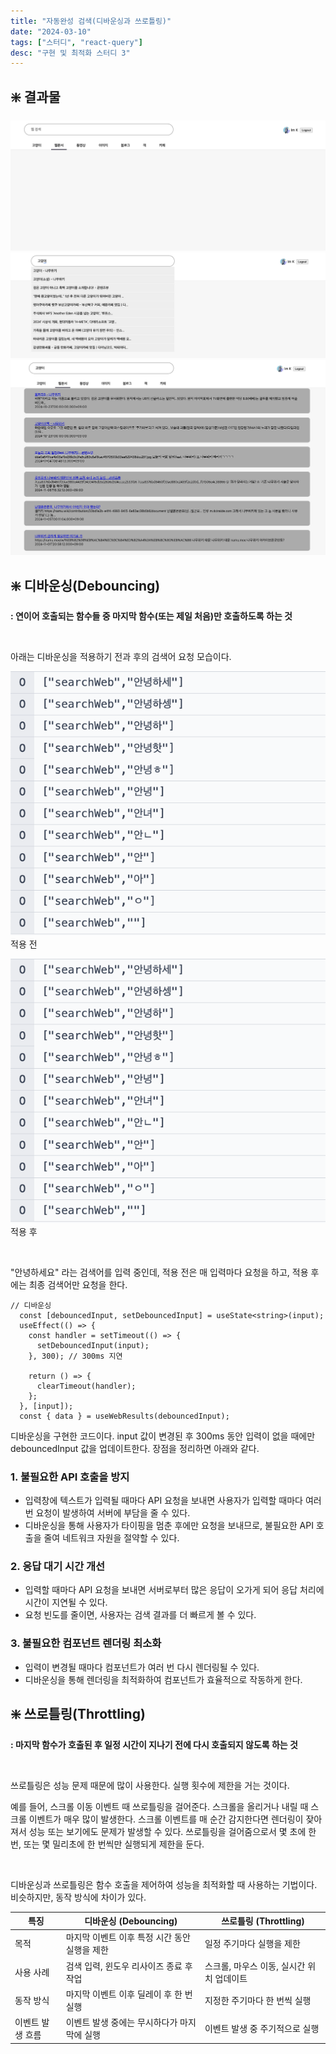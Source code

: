 ```yaml
---
title: "자동완성 검색(디바운싱과 쓰로틀링)"
date: "2024-03-10"
tags: ["스터디", "react-query"]
desc: "구현 및 최적화 스터디 3"
---
```




## ❇️ 결과물
![alt text](/images/post-3/1.png)
![alt text](/images/post-3/2.png)
![alt text](/images/post-3/3.png)

## ❇️ 디바운싱(Debouncing)

**: 연이어 호출되는 함수들 중 마지막 함수(또는 제일 처음)만 호출하도록 하는 것**

 <br />

아래는 디바운싱을 적용하기 전과 후의 검색어 요청 모습이다.

![alt text](/images/post-3/4.png)
적용 전

![alt text](/images/post-3/4.png)
적용 후
 
<br />

"안녕하세요" 라는 검색어를 입력 중인데, 적용 전은 매 입력마다 요청을 하고, 적용 후에는 최종 검색어만 요청을 한다.

```
// 디바운싱
  const [debouncedInput, setDebouncedInput] = useState<string>(input);
  useEffect(() => {
    const handler = setTimeout(() => {
      setDebouncedInput(input);
    }, 300); // 300ms 지연

    return () => {
      clearTimeout(handler);
    };
  }, [input]);
  const { data } = useWebResults(debouncedInput);
  ```
 

디바운싱을 구현한 코드이다. input 값이 변경된 후 300ms 동안 입력이 없을 때에만 debouncedInput 값을 업데이트한다.
장점을 정리하면 아래와 같다.

 

### 1. 불필요한 API 호출을 방지

- 입력창에 텍스트가 입력될 때마다 API 요청을 보내면 사용자가 입력할 때마다 여러 번 요청이 발생하여 서버에 부담을 줄 수 있다.
- 디바운싱을 통해 사용자가 타이핑을 멈춘 후에만 요청을 보내므로, 불필요한 API 호출을 줄여 네트워크 자원을 절약할 수 있다.

### 2. 응답 대기 시간 개선

- 입력할 때마다 API 요청을 보내면 서버로부터 많은 응답이 오가게 되어 응답 처리에 시간이 지연될 수 있다.
- 요청 빈도를 줄이면, 사용자는 검색 결과를 더 빠르게 볼 수 있다.


### 3. 불필요한 컴포넌트 렌더링 최소화

- 입력이 변경될 때마다 컴포넌트가 여러 번 다시 렌더링될 수 있다.
- 디바운싱을 통해 렌더링을 최적화하여 컴포넌트가 효율적으로 작동하게 한다.
 

## ❇️ 쓰로틀링(Throttling)

**: 마지막 함수가 호출된 후 일정 시간이 지나기 전에 다시 호출되지 않도록 하는 것**

 <br />

쓰로틀링은 성능 문제 때문에 많이 사용한다. 실행 횟수에 제한을 거는 것이다.

예를 들어, 스크롤 이동 이벤트 때 쓰로틀링을 걸어준다. 스크롤을 올리거나 내릴 때 스크롤 이벤트가 매우 많이 발생한다. 스크롤 이벤트를 매 순간 감지한다면 렌더링이 잦아져서 성능 또는 보기에도 문제가 발생할 수 있다. 쓰로틀링을 걸어줌으로서 몇 초에 한 번, 또는 몇 밀리초에 한 번씩만 실행되게 제한을 둔다.

<br />

디바운싱과 쓰로틀링은 함수 호출을 제어하여 성능을 최적화할 때 사용하는 기법이다. 비슷하지만, 동작 방식에 차이가 있다.

| 특징             | 디바운싱 (Debouncing)                             | 쓰로틀링 (Throttling)                        |
|------------------|----------------------------------------------------|-----------------------------------------------|
| 목적             | 마지막 이벤트 이후 특정 시간 동안 실행을 제한     | 일정 주기마다 실행을 제한                    |
| 사용 사례        | 검색 입력, 윈도우 리사이즈 종료 후 작업            | 스크롤, 마우스 이동, 실시간 위치 업데이트     |
| 동작 방식        | 마지막 이벤트 이후 딜레이 후 한 번 실행            | 지정한 주기마다 한 번씩 실행                 |
| 이벤트 발생 흐름 | 이벤트 발생 중에는 무시하다가 마지막에 실행        | 이벤트 발생 중 주기적으로 실행              |
